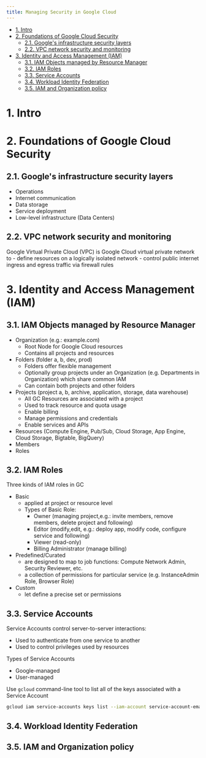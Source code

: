 ```yaml
---
title: Managing Security in Google Cloud
---
```


- [1. Intro](#1-intro)
- [2. Foundations of Google Cloud Security](#2-foundations-of-google-cloud-security)
  - [2.1. Google's infrastructure security layers](#21-googles-infrastructure-security-layers)
  - [2.2. VPC network security and monitoring](#22-vpc-network-security-and-monitoring)
- [3. Identity and Access Management (IAM)](#3-identity-and-access-management-iam)
  - [3.1. IAM Objects managed by Resource Manager](#31-iam-objects-managed-by-resource-manager)
  - [3.2. IAM Roles](#32-iam-roles)
  - [3.3. Service Accounts](#33-service-accounts)
  - [3.4. Workload Identity Federation](#34-workload-identity-federation)
  - [3.5. IAM and Organization policy](#35-iam-and-organization-policy)


# 1. Intro

# 2. Foundations of Google Cloud Security

## 2.1. Google's infrastructure security layers
- Operations
- Internet communication
- Data storage
- Service deployment
- Low-level infrastructure (Data Centers)

## 2.2. VPC network security and monitoring

Google Virtual Private Cloud (VPC) is Google Cloud virtual private network to 
    - define resources on a logically isolated network
    - control public internet ingress and egress traffic via firewall rules

# 3. Identity and Access Management (IAM)

## 3.1. IAM Objects managed by Resource Manager

- Organization (e.g.: example.com)
  -  Root Node for Google Cloud resources
  -  Contains all projects and resources
- Folders (folder a, b, dev, prod)
  - Folders offer flexible management
  - Optionally group projects under an Organization (e.g. Departments in Organization) which share common IAM
  - Can contain both projects and other folders
- Projects (project a, b, archive, application, storage, data warehouse)
  - All GC Resources are associated with a project
  - Used to track resource and quota usage
  - Enable billing
  - Manage permissions and credentials
  - Enable services and APIs
- Resources (Compute Engine, Pub/Sub, Cloud Storage, App Engine, Cloud Storage, Bigtable, BigQuery)
- Members
- Roles

## 3.2. IAM Roles

Three kinds of IAM roles in GC
- Basic
  - applied at project or resource level
  - Types of Basic Role:
    - Owner (managing project,e.g.: invite members, remove members, delete project and following)
    - Editor (modify,edit, e.g.: deploy app, modify code, configure service and following)
    - Viewer (read-only)
    - Billing Administrator (manage billing)
- Predefined/Curated
  - are designed to map to job functions: Compute Network Admin, Security Reviewer, etc.
  - a collection of permissions for particular service (e.g. InstanceAdmin Role, Browser Role)
- Custom
  - let define a precise set or permissions

## 3.3. Service Accounts

Service Accounts control server-to-server interactions:
- Used to authenticate from one service to another
- Used to control privileges used by resources

Types of Service Accounts
- Google-managed
- User-managed

Use `gcloud` command-line tool to list all of the keys associated with a Service Account

```sh
gcloud iam service-accounts keys list --iam-account service-account-email-id
```

## 3.4. Workload Identity Federation

## 3.5. IAM and Organization policy 

